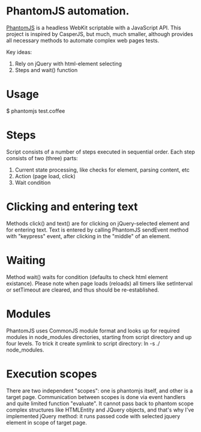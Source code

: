 # PhantomJS automation.

[PhantomJS](http://phantomjs.org) is a headless WebKit scriptable with a JavaScript API.
This project is inspired by CasperJS, but much, much smaller, although provides all
necessary methods to automate complex web pages tests.

Key ideas:
1. Rely on jQuery with html-element selecting
2. Steps and wait() function

# Usage

$ phantomjs test.coffee

# Steps

Script consists of a number of steps executed in sequential order. Each step consists of two (three) parts:
1. Current state processing, like checks for element, parsing content, etc
2. Action (page load, click)
3. Wait condition

# Clicking and entering text

Methods click() and text() are for clicking on jQuery-selected element and for entering text. Text is entered by
calling PhantomJS sendEvent method with "keypress" event, after clicking in the "middle" of an element.

# Waiting

Method wait() waits for condition (defaults to check html element existance). Please note when page loads
(reloads) all timers like setInterval or setTimeout are cleared, and thus should be re-established.

# Modules

PhantomJS uses CommonJS module format and looks up for required modules in node_modules directories,
starting from script directory and up four levels. To trick it create symlink to script directory: ln -s ./ node_modules.

# Execution scopes

There are two independent "scopes": one is phantomjs itself, and other is a target page. Communication between
scopes is done via event handlers and quite limited function "evaluate". It cannot pass back to phantom scope
complex structures like HTMLEntity and JQuery objects, and that's why I've implemented jQuery method: it runs
passed code with selected jquery element in scope of target page.
